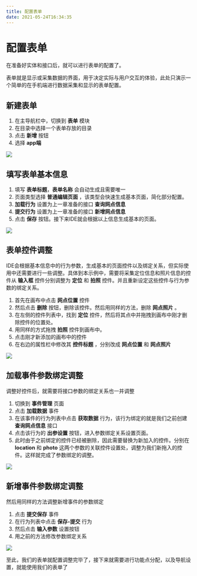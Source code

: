 ```yaml
---
title: 配置表单
date: 2021-05-24T16:34:35
---
```


# 配置表单

在准备好实体和接口后，就可以进行表单的配置了。

表单就是显示或采集数据的界面，用于决定实际与用户交互的体验，此处只演示一个简单的在手机端进行数据采集和显示的表单配置。

## 新建表单

1. 在主导航栏中，切换到 **表单** 模块
2. 在目录中选择一个表单存放的目录
3. 点击 **新增** 按钮
4. 选择 **app端**

![](http://apaas.wxchina.com:8881/wp-content/uploads/%E6%96%B0%E5%BB%BA%E8%A1%A8%E5%8D%95.jpg)

## 填写表单基本信息

1. 填写 **表单标题**，**表单名称** 会自动生成且需要唯一
2. 页面类型选择 **普通编辑页面** ，该类型会快速生成基本页面，简化部分配置。
3. **加载行为** 设置为上一章准备的接口 **查询网点信息**
4. **提交行为** 设置为上一章准备的接口 **新增网点信息**
5. 点击 **保存** 按钮。接下来IDE就会根据以上信息生成基本的页面。

![](http://apaas.wxchina.com:8881/wp-content/uploads/%E5%A1%AB%E5%86%99%E5%9F%BA%E6%9C%AC%E8%A1%A8%E5%8D%95%E4%BF%A1%E6%81%AF.jpg)

## 表单控件调整

IDE会根据基本信息中的行为参数，生成基本的页面控件以及绑定关系，但实际使用中还需要进行一些调整。具体到本示例中，需要将采集定位信息和照片信息的控件从 **输入框** 控件分别调整为 **定位** 和 **拍照** 控件。并且重新设定这些控件与行为参数的绑定关系。

1. 首先在画布中点击 **网点位置** 控件
2. 然后点击 **删除** 按钮，删除该控件。然后用同样的方法，删除 **网点照片** 。
3. 在左侧的控件列表中，找到 **定位** 控件，然后将其点中并拖拽到画布中刚才删除控件的位置处。
4. 用同样的方式拖拽 **拍照** 控件到画布中。
5. 点击刚才新添加的画布中的控件
6. 在右边的属性栏中修改其 **控件标题** ，分别改成 **网点位置** 和 **网点照片**

![](http://apaas.wxchina.com:8881/wp-content/uploads/%E8%A1%A8%E5%8D%95%E6%8E%A7%E4%BB%B6%E8%B0%83%E6%95%B4.jpg)

## 加载事件参数绑定调整

调整好控件后，就需要将接口参数的绑定关系也一并调整

1. 切换到 **事件管理** 页面
2. 点击 **加载数据** 事件
3. 在该事件的行为列表中点击 **获取数据** 行为，该行为绑定的就是我们之前创建 **查询网点信息** 接口
4. 点击该行为的 **出参设置** 按钮，进入参数绑定关系设置页面。
5. 此时由于之前绑定的控件已经被删除，因此需要替换为新加入的控件。分别在**location** 和 **photo** 这两个参数的关联控件设置处，调整为我们新拖入的控件。这样就完成了参数绑定的调整。

![](http://apaas.wxchina.com:8881/wp-content/uploads/%E5%8A%A0%E8%BD%BD%E4%BA%8B%E4%BB%B6%E5%8F%82%E6%95%B0%E7%BB%91%E5%AE%9A%E8%B0%83%E6%95%B4.jpg)

## 新增事件参数绑定调整

然后用同样的方法调整新增事件的参数绑定

1. 点击 **提交保存** 事件
2. 在行为列表中点击 **保存-提交** 行为
3. 然后点击 **输入参数** 设置按钮
4. 用之前的方法修改参数绑定关系

![](http://apaas.wxchina.com:8881/wp-content/uploads/%E6%96%B0%E5%A2%9E%E4%BA%8B%E4%BB%B6%E5%8F%82%E6%95%B0%E7%BB%91%E5%AE%9A%E8%B0%83%E6%95%B4.jpg)

至此，我们的表单就配置调整完毕了，接下来就需要进行功能点分配，以及导航设置，就能使用我们的表单了